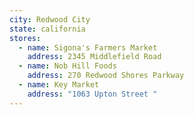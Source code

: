 ```yaml
---
city: Redwood City
state: california
stores:
  - name: Sigona's Farmers Market
    address: 2345 Middlefield Road
  - name: Nob Hill Foods
    address: 270 Redwood Shores Parkway
  - name: Key Market
    address: "1063 Upton Street "
---
```

